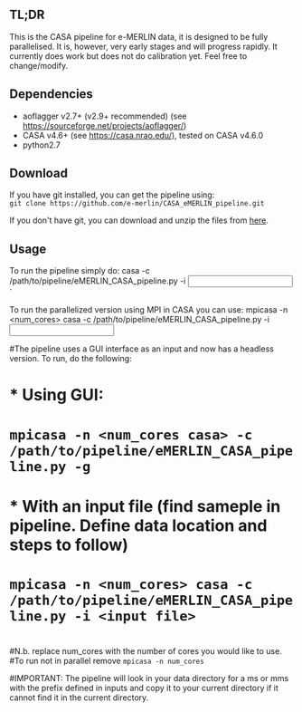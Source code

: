 
## TL;DR ##
This is the CASA pipeline for e-MERLIN data, it is designed to be fully parallelised. It is, however, very early stages and will progress rapidly. It currently does work but does not do calibration yet. Feel free to change/modify.

## Dependencies ##
- aoflagger v2.7+ (v2.9+ recommended) (see https://sourceforge.net/projects/aoflagger/)
- CASA v4.6+ (see https://casa.nrao.edu/), tested on CASA v4.6.0
- python2.7

## Download ##
If you have git installed, you can get the pipeline using:  
`git clone https://github.com/e-merlin/CASA_eMERLIN_pipeline.git`

If you don't have git, you can download and unzip the files from [here](https://github.com/e-merlin/CASA_eMERLIN_pipeline/archive/master.zip).

## Usage ##
To run the pipeline simply do:
casa -c /path/to/pipeline/eMERLIN_CASA_pipeline.py -i <input file>`

To run the parallelized version using MPI in CASA you can use:
mpicasa -n <num_cores> casa -c /path/to/pipeline/eMERLIN_CASA_pipeline.py -i <input file>

#The pipeline uses a GUI interface as an input and now has a headless version. To run, do the following:
#   * Using GUI:  
#   `mpicasa -n <num_cores casa> -c /path/to/pipeline/eMERLIN_CASA_pipeline.py -g`
#   * With an input file (find sameple in pipeline. Define data location and steps to follow)  
#    `mpicasa -n <num_cores> casa -c /path/to/pipeline/eMERLIN_CASA_pipeline.py -i <input file>`
#  
#N.b. replace num_cores with the number of cores you would like to use.  
#To run not in parallel remove `mpicasa -n num_cores`

#IMPORTANT: The pipeline will look in your data directory for a ms or mms with the prefix defined in inputs and copy it to your current directory if it cannot find it in the current directory.


